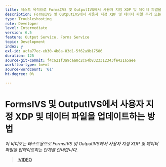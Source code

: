 ```yaml
---
title: 테스트 목적으로 FormsIVS 및 OutputIVS에서 사용자 지정 XDP 및 데이터 파일을 업데이트하는 방법
description: FormsIVS 및 OutputIVS에서 사용자 지정 XDP 및 데이터 파일 추가 또는 제거
type: Troubleshooting
role: Developer
level: Intermediate
version: 6.5
feature: Output Service, Forms Service
topic: Development
index: y
exl-id: acfa77ec-eb30-4b8a-83d1-5f62a9b17586
duration: 125
source-git-commit: f4c621f3a9caa8c2c64b8323312343fe421a5aee
workflow-type: tm+mt
source-wordcount: '61'
ht-degree: 0%

---
```


# FormsIVS 및 OutputIVS에서 사용자 지정 XDP 및 데이터 파일을 업데이트하는 방법

*이 비디오는 테스트용으로 FormsIVS 및 OutputIVS에서 사용자 지정 XDP 및 데이터 파일을 업데이트하는 단계를 안내합니다.*

>[!VIDEO](https://video.tv.adobe.com/v/335513?quality=12&learn=on)
